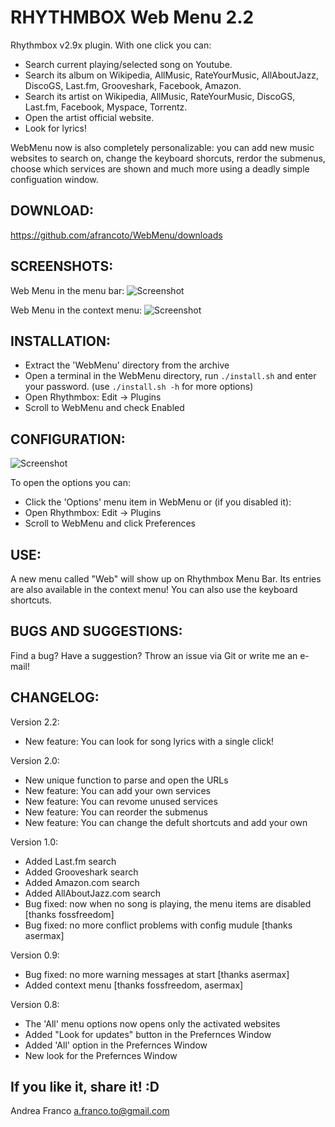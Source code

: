 RHYTHMBOX Web Menu 2.2
======================

Rhythmbox v2.9x plugin.
With one click you can:
- Search current playing/selected song on Youtube.
- Search its album on Wikipedia, AllMusic, RateYourMusic, AllAboutJazz, DiscoGS, Last.fm, Grooveshark, Facebook, Amazon.
- Search its artist on Wikipedia, AllMusic, RateYourMusic, DiscoGS, Last.fm, Facebook, Myspace, Torrentz.
- Open the artist official website.
- Look for lyrics!

WebMenu now is also completely personalizable: you can add new music websites to search on, change the keyboard shorcuts, rerdor the submenus, choose which services are shown and much more using a deadly simple configuation window.

DOWNLOAD: 
--------
https://github.com/afrancoto/WebMenu/downloads

SCREENSHOTS:
------------
Web Menu in the menu bar:
![Screenshot](http://s18.postimage.org/3k9yu3keh/screenshot_menu.png)

Web Menu in the context menu:
![Screenshot](http://s18.postimage.org/t1nrzycqx/screenshot_context.png)

INSTALLATION: 
------------
- Extract the 'WebMenu' directory from the archive
- Open a terminal in the WebMenu directory, run `./install.sh` and enter your password. (use `./install.sh -h` for more options)
- Open Rhythmbox: Edit -> Plugins
- Scroll to WebMenu and check Enabled

CONFIGURATION:
--------------
![Screenshot](http://s18.postimage.org/6seg756o9/screenshot_options.png)

To open the options you can:
- Click the 'Options' menu item in WebMenu
or (if you disabled it):
- Open Rhythmbox: Edit -> Plugins
- Scroll to WebMenu and click Preferences

USE: 
----
A new menu called "Web" will show up on Rhythmbox Menu Bar. 
Its entries are also available in the context menu!
You can also use the keyboard shortcuts.

BUGS AND SUGGESTIONS: 
--------------------
Find a bug? Have a suggestion? Throw an issue via Git or write me an e-mail!

CHANGELOG:
---------
Version 2.2:
- New feature: You can look for song lyrics with a single click!

Version 2.0:
- New unique function to parse and open the URLs
- New feature: You can add your own services
- New feature: You can revome unused services
- New feature: You can reorder the submenus
- New feature: You can change the defult shortcuts and add your own

Version 1.0:
- Added Last.fm search
- Added Grooveshark search
- Added Amazon.com search
- Added AllAboutJazz.com search
- Bug fixed: now when no song is playing, the menu items are disabled [thanks fossfreedom]
- Bug fixed: no more conflict problems with config mudule [thanks asermax]

Version 0.9:
- Bug fixed: no more warning messages at start [thanks asermax]
- Added context menu [thanks fossfreedom, asermax]

Version 0.8:
- The 'All' menu options now opens only the activated websites
- Added "Look for updates" button in the Prefernces Window
- Added 'All' option in the Prefernces Window
- New look for the Prefernces Window


If you like it, share it! :D
-------------------------

Andrea Franco <a.franco.to@gmail.com>
